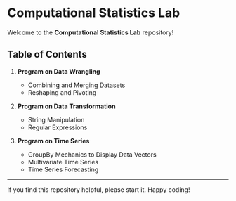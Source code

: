 # Computational Statistics Lab

Welcome to the **Computational Statistics Lab** repository!

## Table of Contents

1. **Program on Data Wrangling**

   * Combining and Merging Datasets
   * Reshaping and Pivoting

2. **Program on Data Transformation**

   * String Manipulation
   * Regular Expressions

3. **Program on Time Series**

   * GroupBy Mechanics to Display Data Vectors
   * Multivariate Time Series
   * Time Series Forecasting

---

If you find this repository helpful, please start it. Happy coding!
